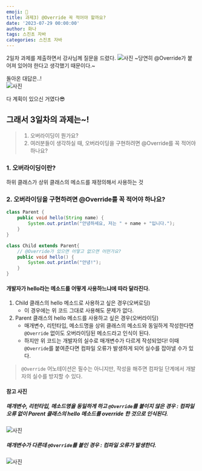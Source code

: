 ```yaml
---
emoji: 🐢
title: 과제3) @Override 꼭 적어야 할까요?
date: '2023-07-29 00:00:00'
author: 화나
tags: 스진초 자바
categories: 스진초 자바
---
```


2일차 과제를 제출하면서 강사님께 질문을 드렸다.
![사진](/q.png)
~당연히 @Override가 붙어져 있어야 한다고 생각했기 때문이다.~

돌아온 대답은..!<br>
![사진](/a.png)

다 계획이 있으신 거였다😎

## 그래서 3일차의 과제는~!

> 1.  오버라이딩이 뭔가요?
> 2.  여러분들이 생각하실 때, 오버라이딩을 구현하려면 @Override를 꼭 적어야 하나요?

### 1. 오버라이딩이란?

하위 클래스가 상위 클래스의 메소드를 재정의해서 사용하는 것

### 2. 오버라이딩을 구현하려면 @Override를 꼭 적어야 하나요?

```java
class Parent {
    public void hello(String name) {
        System.out.println("안녕하세요, 저는 " + name + "입니다.");
    }
}

class Child extends Parent{
    // @Override가 있으면 어떻고 없으면 어떤가요?
    public void hello() {
        System.out.println("안녕!");
    }
}
```

#### 개발자가 hello라는 메소드를 어떻게 사용하느냐에 따라 달라진다.

1. Child 클래스의 hello 메소드로 사용하고 싶은 경우(오버로딩)
   - 이 경우에는 위 코드 그대로 사용해도 문제가 없다.
2. Parent 클래스의 hello 메소드를 사용하고 싶은 경우(오버라이딩)
   - 매개변수, 리턴타입, 메소드명을 상위 클래스의 메소드와 동일하게 작성한다면 `@Override` 없이도 오버라이딩된 메소드라고 인식이 된다.
   - 하지만 위 코드는 개발자의 실수로 매개변수가 다르게 작성되었다! 이때 `@Override`를 붙여준다면 컴파일 오류가 발생하게 되어 실수를 잡아낼 수가 있다.

> `@Override` 어노테이션은 필수는 아니지만, 작성을 해주면 컴파일 단계에서 개발자의 실수를 방지할 수 있다.

#### 참고 사진

##### 매개변수, 리턴타입, 메소드명을 동일하게 하고 `@Override`를 붙이지 않은 경우 : 컴파일 오류 없이 Parent 클래스의 hello 메소드를 override 한 것으로 인식된다.

![사진](/override.png)

##### 매개변수가 다른데 `@Override`를 붙인 경우 : 컴파일 오류가 발생한다.

![사진](/error.png)

```toc

```
